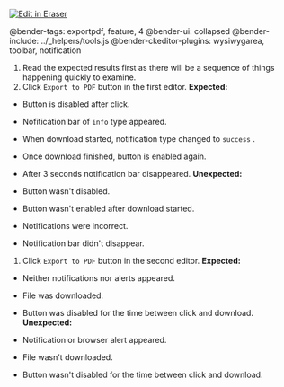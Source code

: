 <p><a target="_blank" href="https://app.eraser.io/workspace/ZFucKISan9SFI1gkBFso" id="edit-in-eraser-github-link"><img alt="Edit in Eraser" src="https://firebasestorage.googleapis.com/v0/b/second-petal-295822.appspot.com/o/images%2Fgithub%2FOpen%20in%20Eraser.svg?alt=media&amp;token=968381c8-a7e7-472a-8ed6-4a6626da5501"></a></p>

@bender-tags: exportpdf, feature, 4
@bender-ui: collapsed
@bender-include: ../_helpers/tools.js
@bender-ckeditor-plugins: wysiwygarea, toolbar, notification

1. Read the expected results first as there will be a sequence of things happening quickly to examine.
2. Click `Export to PDF`  button in the first editor.
 **Expected:**

- Button is disabled after click.
- Nofitication bar of `info`  type appeared.
- When download started, notification type changed to `success` .
- Once download finished, button is enabled again.
- After 3 seconds notification bar disappeared.
 **Unexpected:**

- Button wasn't disabled.
- Button wasn't enabled after download started.
- Notifications were incorrect.
- Notification bar didn't disappear.
1. Click `Export to PDF`  button in the second editor.
 **Expected:**

- Neither notifications nor alerts appeared.
- File was downloaded.
- Button was disabled for the time between click and download.
 **Unexpected:**

- Notification or browser alert appeared.
- File wasn't downloaded.
- Button wasn't disabled for the time between click and download.




<!--- Eraser file: https://app.eraser.io/workspace/ZFucKISan9SFI1gkBFso --->